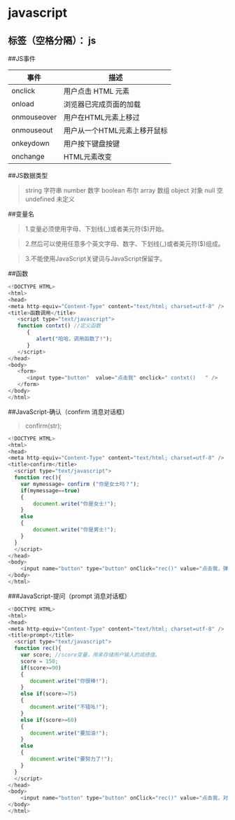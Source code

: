 # javascript 

标签（空格分隔）： js 
---

##JS事件

| 事件        | 描述   |
| --------   | -----  |
| onclick     | 用户点击 HTML 元素 |
| onload        |  浏览器已完成页面的加载  | 
| onmouseover        |    用户在HTML元素上移过   |
| onmouseout        |    用户从一个HTML元素上移开鼠标 |
| onkeydown        |    用户按下键盘按键 |
| onchange |   HTML元素改变  |

##JS数据类型
> string 字符串
> number 数字
> boolean 布尔
> array 数组
> object 对象
> null 空
> undefined  未定义

##变量名
> 1.变量必须使用字母、下划线(_)或者美元符($)开始。

> 2.然后可以使用任意多个英文字母、数字、下划线(_)或者美元符($)组成。

> 3.不能使用JavaScript关键词与JavaScript保留字。

##函数
```js
<!DOCTYPE HTML>
<html>
<head>
<meta http-equiv="Content-Type" content="text/html; charset=utf-8" />
<title>函数调用</title>
   <script type="text/javascript">
   function contxt() //定义函数
      {
         alert("哈哈，调用函数了!");
      }
   </script>
</head>
<body>
   <form>
      <input type="button"  value="点击我" onclick=" contxt()   " />  
   </form>
</body>
</html>
```
##JavaScript-确认（confirm 消息对话框）
> confirm(str);

```js
<!DOCTYPE HTML>
<html>
<head>
<meta http-equiv="Content-Type" content="text/html; charset=utf-8" />
<title>confirm</title>
  <script type="text/javascript">
  function rec(){
    var mymessage= confirm ("你是女士吗？");
    if(mymessage==true)
    {
    	document.write("你是女士!");
    }
    else
    {
        document.write("你是男士!");
    }
  }    
  </script>
</head>
<body>
    <input name="button" type="button" onClick="rec()" value="点击我，弹出确认对话框" />
</body>
</html>
```

###JavaScript-提问（prompt 消息对话框）
```js
<!DOCTYPE HTML>
<html>
<head>
<meta http-equiv="Content-Type" content="text/html; charset=utf-8" />
<title>prompt</title>
  <script type="text/javascript">
  function rec(){
	var score; //score变量，用来存储用户输入的成绩值。
	score = 150;
	if(score>=90)
	{
	   document.write("你很棒!");
	}
	else if(score>=75)
    {
	   document.write("不错吆!");
	}
	else if(score>=60)
    {
	   document.write("要加油!");
    }
    else
	{
       document.write("要努力了!");
	}
  }
  </script>
</head>
<body>
    <input name="button" type="button" onClick="rec()" value="点击我，对成绩做评价!" />
</body>
</html>
```














